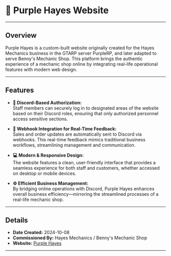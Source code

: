 # 🔧 Purple Hayes Website

---

## Overview
Purple Hayes is a custom-built website originally created for the Hayes Mechanics business in the GTARP server PurpleRP, and later adapted to serve Benny's Mechanic Shop. This platform brings the authentic experience of a mechanic shop online by integrating real-life operational features with modern web design.

---

## Features

- **🔐 Discord-Based Authorization:**  
  Staff members can securely log in to designated areas of the website based on their Discord roles, ensuring that only authorized personnel access sensitive sections.

- **💬 Webhook Integration for Real-Time Feedback:**  
  Sales and order updates are automatically sent to Discord via webhooks. This real-time feedback mimics traditional business workflows, streamlining management and communication.

- **💻 Modern & Responsive Design:**  
  The website features a clean, user-friendly interface that provides a seamless experience for both staff and customers, whether accessed on desktop or mobile devices.

- **⚙️ Efficient Business Management:**  
  By bridging online operations with Discord, Purple Hayes enhances overall business efficiency—mirroring the streamlined processes of a real-life mechanic shop.

---

## Details
- **Date Created:** 2024-10-08  
- **Commissioned By:** Hayes Mechanics / Benny's Mechanic Shop  
- **Website:** [Purple Hayes](https://www.purple-hayes.uk)

---
